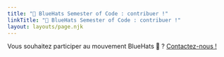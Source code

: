 ```yaml
---
title: "🧢 BlueHats Semester of Code : contribuer !"
linkTitle: "🧢 BlueHats Semester of Code : contribuer !"
layout: layouts/page.njk
---
```


<div class="fr-highlight">
  <p>Vous souhaitez participer au mouvement BlueHats 🧢 ?  <a href="mailto:logiciels-libres@data.gouv.fr">Contactez-nous !</a></p>
</div>
